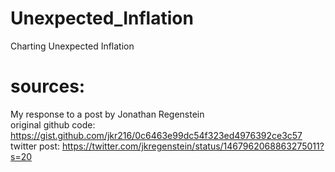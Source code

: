 # Unexpected_Inflation
Charting Unexpected Inflation

# sources:
   My response to a post by Jonathan Regenstein  
   original github code: https://gist.github.com/jkr216/0c6463e99dc54f323ed4976392ce3c57  
   twitter post: https://twitter.com/jkregenstein/status/1467962068863275011?s=20  
